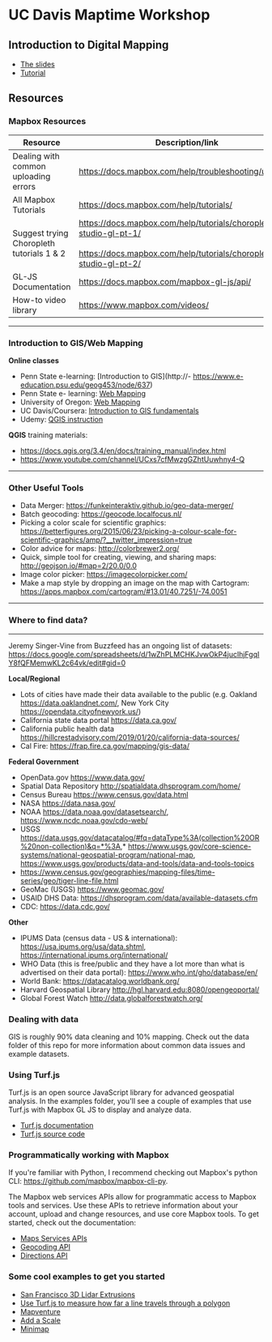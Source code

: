 
# UC Davis Maptime Workshop

## Introduction to Digital Mapping

- [The slides](https://docs.google.com/presentation/d/1JKUWc3MCxTqPIR3_NAJZeqyKGS0lpzGFfdhH5tzUw7E/edit#slide=id.g6f7428e048_0_2)
- [Tutorial](https://docs.mapbox.com/help/tutorials/choropleth-studio-gl-pt-1/)


## Resources

### Mapbox Resources
| Resource                                  | Description/link                                                                                                                           |
| ----------------------------------------- | ------------------------------------------------------------------------------------------------------------------------------------------ |
| Dealing with common uploading errors      | https://docs.mapbox.com/help/troubleshooting/uploads/                                                                                      |
| All Mapbox Tutorials                      | https://docs.mapbox.com/help/tutorials/                                                                                                    |
| Suggest trying Choropleth tutorials 1 & 2 | https://docs.mapbox.com/help/tutorials/choropleth-studio-gl-pt-1/<br><br>https://docs.mapbox.com/help/tutorials/choropleth-studio-gl-pt-2/ |
| GL-JS Documentation                       | https://docs.mapbox.com/mapbox-gl-js/api/                                                                                                  |
| How-to video library                      | https://www.mapbox.com/videos/                                                                                                             |




----------
### Introduction to GIS/Web Mapping

**Online classes**

- Penn State e-learning: [Introduction to GIS](http://- https://www.e-education.psu.edu/geog453/node/637)
- Penn State e- learning: [Web Mapping](https://www.e-education.psu.edu/geog585/node/508)
- University of Oregon: [Web Mapping](https://github.com/jakobzhao/geog371)
- UC Davis/Coursera: [Introduction to GIS fundamentals](https://www.coursera.org/learn/gis)
- Udemy: [QGIS instruction](https://www.udemy.com/topic/qgis/)
[](https://github.com/jakobzhao/geog371)

**QGIS** training materials:

- https://docs.qgis.org/3.4/en/docs/training_manual/index.html
- https://www.youtube.com/channel/UCxs7cfMwzgGZhtUuwhny4-Q


----------
### Other Useful Tools


- Data Merger: https://funkeinteraktiv.github.io/geo-data-merger/
- Batch geocoding: https://geocode.localfocus.nl/
- Picking a color scale for scientific graphics: https://betterfigures.org/2015/06/23/picking-a-colour-scale-for-scientific-graphics/amp/?__twitter_impression=true
- Color advice for maps: http://colorbrewer2.org/
- Quick, simple tool for creating, viewing, and sharing maps: http://geojson.io/#map=2/20.0/0.0
- Image color picker: https://imagecolorpicker.com/
- Make a map style by dropping an image on the map with Cartogram: https://apps.mapbox.com/cartogram/#13.01/40.7251/-74.0051


----------
### Where to find data?
****
Jeremy Singer-Vine from Buzzfeed has an ongoing list of datasets: https://docs.google.com/spreadsheets/d/1wZhPLMCHKJvwOkP4juclhjFgqIY8fQFMemwKL2c64vk/edit#gid=0

**Local/Regional**

- Lots of cities have made their data available to the public (e.g. Oakland https://data.oaklandnet.com/, New York City https://opendata.cityofnewyork.us/)
- California state data portal https://data.ca.gov/
- California public health data https://hillcrestadvisory.com/2019/01/20/california-data-sources/
- Cal Fire: https://frap.fire.ca.gov/mapping/gis-data/

**Federal Government**

- OpenData.gov https://www.data.gov/
- Spatial Data Repository http://spatialdata.dhsprogram.com/home/
- Census Bureau https://www.census.gov/data.html
- NASA https://data.nasa.gov/
- NOAA https://data.noaa.gov/datasetsearch/, https://www.ncdc.noaa.gov/cdo-web/
- USGS https://data.usgs.gov/datacatalog/#fq=dataType%3A(collection%20OR%20non-collection)&q=*%3A,* https://www.usgs.gov/core-science-systems/national-geospatial-program/national-map, https://www.usgs.gov/products/data-and-tools/data-and-tools-topics
- https://www.census.gov/geographies/mapping-files/time-series/geo/tiger-line-file.html
- GeoMac (USGS) https://www.geomac.gov/
- USAID DHS Data: https://dhsprogram.com/data/available-datasets.cfm
- CDC: https://data.cdc.gov/

**Other**

- IPUMS Data (census data - US & international): https://usa.ipums.org/usa/data.shtml, https://international.ipums.org/international/
- WHO Data (this is free/public and they have a lot more than what is advertised on their data portal): https://www.who.int/gho/database/en/
- World Bank: https://datacatalog.worldbank.org/
- Harvard Geospatial Library http://hgl.harvard.edu:8080/opengeoportal/
- Global Forest Watch http://data.globalforestwatch.org/

### Dealing with data
GIS is roughly 90% data cleaning and 10% mapping. Check out the data folder of this repo for more information about common data issues and example datasets.

### Using Turf.js
Turf.js is an open source JavaScript library for advanced geospatial analysis. In the examples folder, you'll see a couple of examples that use Turf.js with Mapbox GL JS to display and analyze data.
- [Turf.js documentation](http://turfjs.org/)
- [Turf.js source code](https://github.com/Turfjs/turf)

### Programmatically working with Mapbox
If you're familiar with Python, I recommend checking out Mapbox's python CLI: https://github.com/mapbox/mapbox-cli-py.

The Mapbox web services APIs allow for programmatic access to Mapbox tools and services. Use these APIs to retrieve information about your account, upload and change resources, and use core Mapbox tools. To get started, check out the documentation:
- [Maps Services APIs](https://www.mapbox.com/api-documentation/#maps)
- [Geocoding API](https://www.mapbox.com/api-documentation/#geocoding)
- [Directions API](https://www.mapbox.com/api-documentation/#directions)

### Some cool examples to get you started
- [San Francisco 3D Lidar Extrusions](https://bl.ocks.org/ryanbaumann/2f66eecfe687338a1c2331003e7ec950)
- [Use Turf.js to measure how far a line travels through a polygon](https://bl.ocks.org/danswick/4a282503825358125b06)
- [Mapventure](https://bl.ocks.org/danswick/266d8642eb898d476aac)
- [Add a Scale](https://bl.ocks.org/malwoodsantoro/194e596647e9eca12720ec340b7283c1)
- [Minimap](https://bl.ocks.org/mzdraper/0adb47c10da050b5f6b8b1b5c4548afe)

